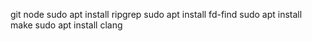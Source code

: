 git
node
sudo apt install ripgrep
sudo apt install fd-find
sudo apt install make
sudo apt install clang
